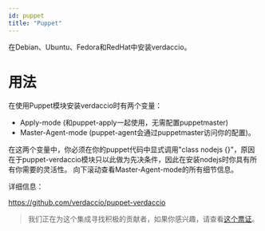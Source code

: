 ```yaml
---
id: puppet
title: "Puppet"
---
```

在Debian、Ubuntu、Fedora和RedHat中安装verdaccio。

# 用法

在使用Puppet模块安装verdaccio时有两个变量：

* Apply-mode (和puppet-apply一起使用，无需配置puppetmaster)
* Master-Agent-mode (puppet-agent会通过puppetmaster访问你的配置)。

在这两个变量中，你必须在你的puppet代码中显式调用"class nodejs {}"，原因在于puppet-verdaccio模块只以此做为先决条件，因此在安装nodejs时你具有所有你需要的灵活性。 向下滚动查看Master-Agent-mode的所有细节信息。

详细信息：

<https://github.com/verdaccio/puppet-verdaccio>

> 我们正在为这个集成寻找积极的贡献者，如果你感兴趣，请查看[这个票证](https://github.com/verdaccio/puppet-verdaccio/issues/11)。